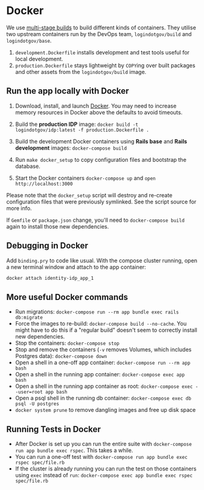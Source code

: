 # Docker

We use [multi-stage builds](https://docs.docker.com/develop/develop-images/multistage-build/#use-multi-stage-builds) to build different kinds of containers. They utilise two upstream containers run by the DevOps team, `logindotgov/build` and `logindotgov/base`.

1. `development.Dockerfile` installs development and test tools useful for local development.
1. `production.Dockerfile` stays lightweight by `COPY`ing over built packages and other assets from the `logindotgov/build` image.

## Run the app locally with Docker

1. Download, install, and launch [Docker](https://www.docker.com/products/docker-desktop). You may need to increase memory resources in Docker above the defaults to avoid timeouts.

1. Build the __production IDP__ image: `docker build -t logindotgov/idp:latest -f production.Dockerfile .`

1. Build the development Docker containers using __Rails base__ and __Rails development__ images: `docker-compose build`

1. Run `make docker_setup` to copy configuration files and bootstrap the database.

1. Start the Docker containers `docker-compose up` and `open http://localhost:3000`

Please note that the `docker_setup` script will destroy and re-create configuration files that were previously symlinked.  See the script source for more info.

If `Gemfile` or `package.json` change, you'll need to `docker-compose build` again to install those new dependencies.

## Debugging in Docker

Add `binding.pry` to code like usual.
With the compose cluster running, open a new terminal window and attach to the app container:

```sh
docker attach identity-idp_app_1
```

## More useful Docker commands

* Run migrations: `docker-compose run --rm app bundle exec rails db:migrate`
* Force the images to re-build: `docker-compose build --no-cache`. You might have to do this if a "regular build" doesn't seem to correctly install new dependencies.
* Stop the containers: `docker-compose stop`
* Stop and remove the containers (`-v` removes Volumes, which includes Postgres data): `docker-compose down`
* Open a shell in a one-off app container: `docker-compose run --rm app bash`
* Open a shell in the running app container: `docker-compose exec app bash`
* Open a shell in the running app container as root: `docker-compose exec --user=root app bash`
* Open a psql shell in the running db container: `docker-compose exec db psql -U postgres`
* `docker system prune` to remove dangling images and free up disk space

## Running Tests in Docker

* After Docker is set up you can run the entire suite with `docker-compose run app bundle exec rspec`. This takes a while.
* You can run a one-off test with `docker-compose run app bundle exec rspec spec/file.rb`
* If the cluster is already running you can run the test on those containers using `exec` instead of `run`: `docker-compose exec app bundle exec rspec spec/file.rb`
